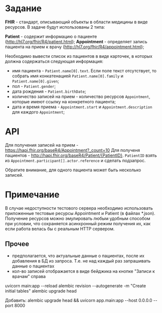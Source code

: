 # Задание

**FHIR** - стандарт, описывающий объекты в области медицины в виде ресурсов. В задаче будут использованы 2 типа:

**Patient** - содержит информацию о пациенте (http://hl7.org/fhir/R4/patient.html);
**Appointment** - определяет запись пациента на прием к врачу (http://hl7.org/fhir/R4/appointment.html);

Необходимо вывести список из пациентов в виде карточек, в которых должна содержаться следующая информация:

* имя пациента - `Patient.name[0].text`. Если поле текст отсутствует, то собрать имя конкатенацией `Patient.name[0].family` и `Patient.name[0].given`;
* пол - `Patient.gender`;
* дата рождения - `Patient.birthDate`;
* количество записей на прием - количество ресурсов `Appointment`, которые имеют ссылку на конкретного пациента;
* дата и время приема - `Appointment.start` и `Appointment.description` для каждого `Appointment`;

# API

Для получения записей на прием - https://hapi.fhir.org/baseR4/Appointment?_count=10
Для полученя пациентов - http://hapi.fhir.org/baseR4/Patient/{PatientID}. `PatientID` взять из `Appointment.participant[].actor.reference` и сделать подзапрос.

Обратите внимание, для одного пациента может быть несколько записей.

# Примечание

В случае недоступности тестового сервера необходимо использовать приложенные тестовые ресурсы Appointment и Patient (в файлах *.json). Получение ресурсов можно эмулировать любым удобным способом при условии, что сохраняется асинхронный режим получения их, как если работа велась бы с реальным HTTP сервером.


## Прочее

- предполагается, что актуальные данные о пациентах, после их добавления в БД из запроса. Т.е. не над каждый раз запрашивать данные о пациентах
- кол-во записей отображается в виде бейджика на кнопке "Записи к врачам" справа

uvicorn main:app --reload
alembic revision --autogenerate -m "Create initial tables"
alembic upgrade head   

Добавить:
alembic upgrade head && uvicorn app.main:app --host 0.0.0.0 --port 8000